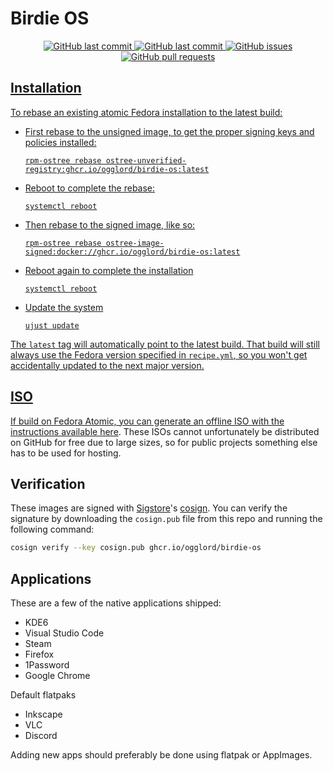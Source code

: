 

# Birdie OS &nbsp; 

<p align="center">
    <a href="https://github.com/Ogglord/birdie/actions/workflows/build.yml">
    <img src="https://github.com/Ogglord/birdie/actions/workflows/build.yml/badge.svg?style=flat-square&logo=github&logoColor=white"
         alt="GitHub last commit">
    <a href="https://github.com/Ogglord/birdie/commits/master">
    <img src="https://img.shields.io/github/last-commit/Ogglord/birdie.svg?style=flat-square&logo=github&logoColor=white"
         alt="GitHub last commit">
    <a href="https://github.com/Ogglord/birdie/issues">
    <img src="https://img.shields.io/github/issues-raw/Ogglord/birdie.svg?style=flat-square&logo=github&logoColor=white"
         alt="GitHub issues">
    <a href="https://github.com/Ogglord/birdie/pulls">
    <img src="https://img.shields.io/github/issues-pr-raw/Ogglord/birdie.svg?style=flat-square&logo=github&logoColor=white"
         alt="GitHub pull requests">
</p>

## Installation

To rebase an existing atomic Fedora installation to the latest build:

- First rebase to the unsigned image, to get the proper signing keys and policies installed:
  ```
  rpm-ostree rebase ostree-unverified-registry:ghcr.io/ogglord/birdie-os:latest
  ```
- Reboot to complete the rebase:
  ```
  systemctl reboot
  ```
- Then rebase to the signed image, like so:
  ```
  rpm-ostree rebase ostree-image-signed:docker://ghcr.io/ogglord/birdie-os:latest
  ```
- Reboot again to complete the installation
  ```
  systemctl reboot
  ```
- Update the system
  ```
  ujust update
  ```  

The `latest` tag will automatically point to the latest build. That build will still always use the Fedora version specified in `recipe.yml`, so you won't get accidentally updated to the next major version.

## ISO

If build on Fedora Atomic, you can generate an offline ISO with the instructions available [here](https://blue-build.org/learn/universal-blue/#fresh-install-from-an-iso). These ISOs cannot unfortunately be distributed on GitHub for free due to large sizes, so for public projects something else has to be used for hosting.

## Verification

These images are signed with [Sigstore](https://www.sigstore.dev/)'s [cosign](https://github.com/sigstore/cosign). You can verify the signature by downloading the `cosign.pub` file from this repo and running the following command:

```bash
cosign verify --key cosign.pub ghcr.io/ogglord/birdie-os
```
## Applications

These are a few of the native applications shipped:

 - KDE6
 - Visual Studio Code
 - Steam
 - Firefox 
 - 1Password
 - Google Chrome

Default flatpaks

 - Inkscape
 - VLC
 - Discord

Adding new apps should preferably be done using flatpak or AppImages.

